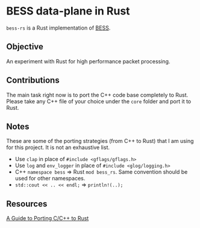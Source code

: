 # BESS data-plane in Rust
`bess-rs` is a Rust implementation of [BESS](https://github.com/NetSys/bess).

## Objective
An experiment with Rust for high performance packet processing.

## Contributions
The main task right now is to port the C++ code base completely to Rust.
Please take any C++ file of your choice under the `core` folder and port it to Rust.

## Notes
These are some of the porting strategies (from C++ to Rust) that I am using for this project. It is not an exhaustive list.
- Use `clap` in place of `#include <gflags/gflags.h>`
- Use `log` and `env_logger` in place of `#include <glog/logging.h>`
- C++ `namespace bess`  => Rust `mod bess_rs`. Same convention should be used for other namespaces.
- `std::cout << .. << endl;` => `println!(..);`

## Resources
[A Guide to Porting C/C++ to Rust](https://locka99.gitbooks.io/a-guide-to-porting-c-to-rust/content/)
